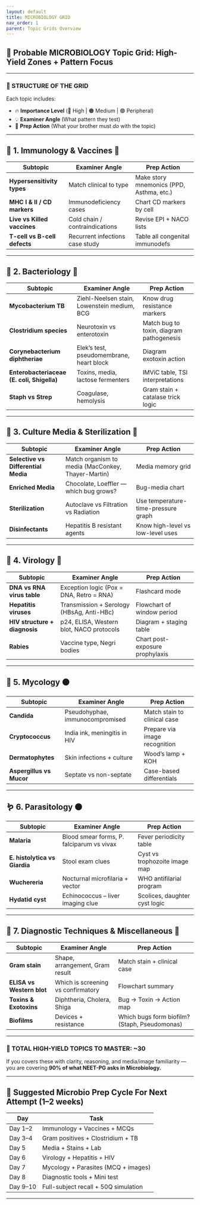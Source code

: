 ```yaml
---
layout: default
title: MICROBIOLOGY GRID
nav_order: 1
parent: Topic Grids Overview
---
```



## 🎯 Probable MICROBIOLOGY Topic Grid: High-Yield Zones + Pattern Focus

---

### 🔹 STRUCTURE OF THE GRID

Each topic includes:

* 🔥 **Importance Level** (🔴 High | 🟠 Medium | 🟢 Peripheral)
* 💡 **Examiner Angle** (What pattern they test)
* 🧠 **Prep Action** (What your brother must *do* with the topic)

---

## 🧬 **1. Immunology & Vaccines** 🔴

| Subtopic                     | Examiner Angle                  | Prep Action                              |
| ---------------------------- | ------------------------------- | ---------------------------------------- |
| **Hypersensitivity types**   | Match clinical to type          | Make story mnemonics (PPD, Asthma, etc.) |
| **MHC I & II / CD markers**  | Immunodeficiency cases          | Chart CD markers by cell                 |
| **Live vs Killed vaccines**  | Cold chain / contraindications  | Revise EPI + NACO lists                  |
| **T-cell vs B-cell defects** | Recurrent infections case study | Table all congenital immunodefs          |

---

## 🦠 **2. Bacteriology** 🔴

| Subtopic                                   | Examiner Angle                              | Prep Action                              |
| ------------------------------------------ | ------------------------------------------- | ---------------------------------------- |
| **Mycobacterium TB**                       | Ziehl-Neelsen stain, Lowenstein medium, BCG | Know drug resistance markers             |
| **Clostridium species**                    | Neurotoxin vs enterotoxin                   | Match bug to toxin, diagram pathogenesis |
| **Corynebacterium diphtheriae**            | Elek’s test, pseudomembrane, heart block    | Diagram exotoxin action                  |
| **Enterobacteriaceae (E. coli, Shigella)** | Toxins, media, lactose fermenters           | IMViC table, TSI interpretations         |
| **Staph vs Strep**                         | Coagulase, hemolysis                        | Gram stain + catalase trick logic        |

---

## 🧪 **3. Culture Media & Sterilization** 🔴

| Subtopic                            | Examiner Angle                                     | Prep Action                         |
| ----------------------------------- | -------------------------------------------------- | ----------------------------------- |
| **Selective vs Differential Media** | Match organism to media (MacConkey, Thayer-Martin) | Media memory grid                   |
| **Enriched Media**                  | Chocolate, Loeffler — which bug grows?             | Bug-media chart                     |
| **Sterilization**                   | Autoclave vs Filtration vs Radiation               | Use temperature-time-pressure graph |
| **Disinfectants**                   | Hepatitis B resistant agents                       | Know high-level vs low-level uses   |

---

## 🧫 **4. Virology** 🔴

| Subtopic                      | Examiner Angle                            | Prep Action                     |
| ----------------------------- | ----------------------------------------- | ------------------------------- |
| **DNA vs RNA virus table**    | Exception logic (Pox = DNA, Retro = RNA)  | Flashcard mode                  |
| **Hepatitis viruses**         | Transmission + Serology (HBsAg, Anti-HBc) | Flowchart of window period      |
| **HIV structure + diagnosis** | p24, ELISA, Western blot, NACO protocols  | Diagram + staging table         |
| **Rabies**                    | Vaccine type, Negri bodies                | Chart post-exposure prophylaxis |

---

## 🧫 **5. Mycology** 🟠

| Subtopic                 | Examiner Angle                  | Prep Action                   |
| ------------------------ | ------------------------------- | ----------------------------- |
| **Candida**              | Pseudohyphae, immunocompromised | Match stain to clinical case  |
| **Cryptococcus**         | India ink, meningitis in HIV    | Prepare via image recognition |
| **Dermatophytes**        | Skin infections + culture       | Wood’s lamp + KOH             |
| **Aspergillus vs Mucor** | Septate vs non-septate          | Case-based differentials      |

---

## 🪱 **6. Parasitology** 🟠

| Subtopic                      | Examiner Angle                            | Prep Action                   |
| ----------------------------- | ----------------------------------------- | ----------------------------- |
| **Malaria**                   | Blood smear forms, P. falciparum vs vivax | Fever periodicity table       |
| **E. histolytica vs Giardia** | Stool exam clues                          | Cyst vs trophozoite image map |
| **Wuchereria**                | Nocturnal microfilaria + vector           | WHO antifilarial program      |
| **Hydatid cyst**              | Echinococcus – liver imaging clue         | Scolices, daughter cyst logic |

---

## 💊 **7. Diagnostic Techniques & Miscellaneous** 🔴

| Subtopic                  | Examiner Angle                     | Prep Action                                   |
| ------------------------- | ---------------------------------- | --------------------------------------------- |
| **Gram stain**            | Shape, arrangement, Gram result    | Match stain + clinical case                   |
| **ELISA vs Western blot** | Which is screening vs confirmatory | Flowchart summary                             |
| **Toxins & Exotoxins**    | Diphtheria, Cholera, Shiga         | Bug → Toxin → Action map                      |
| **Biofilms**              | Devices + resistance               | Which bugs form biofilm? (Staph, Pseudomonas) |

---

### 📌 TOTAL HIGH-YIELD TOPICS TO MASTER: \~30

If you covers these with clarity, reasoning, and media/image familiarity — you are covering **90% of what NEET-PG asks in Microbiology.**

---

## 🔄 Suggested Microbio Prep Cycle For Next Attempt (1–2 weeks)

| Day      | Task                                 |
| -------- | ------------------------------------ |
| Day 1–2  | Immunology + Vaccines + MCQs         |
| Day 3–4  | Gram positives + Clostridium + TB    |
| Day 5    | Media + Stains + Lab                 |
| Day 6    | Virology + Hepatitis + HIV           |
| Day 7    | Mycology + Parasites (MCQ + images)  |
| Day 8    | Diagnostic tools + Mini test         |
| Day 9–10 | Full-subject recall + 50Q simulation |

---

